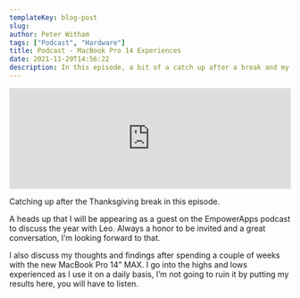 ```yaml
---
templateKey: blog-post
slug:
author: Peter Witham
tags: ["Podcast", "Hardware"]
title: Podcast - MacBook Pro 14 Experiences
date: 2021-11-29T14:56:22
description: In this episode, a bit of a catch up after a break and my experiences using the new MacBook Pro for a couple of weeks.
---
```


<iframe width="100%" height="180" frameborder="no" scrolling="no" seamless src="https://share.transistor.fm/e/0564cee7/dark"></iframe>

Catching up after the Thanksgiving break in this episode.

A heads up that I will be appearing as a guest on the EmpowerApps podcast to discuss the year with Leo. Always a honor to be invited and a great conversation, I’m looking forward to that.

I also discuss my thoughts and findings after spending a couple of weeks with the new MacBook Pro 14” MAX. I go into the highs and lows experienced as I use it on a daily basis, I’m not going to ruin it by putting my results here, you will have to listen.
